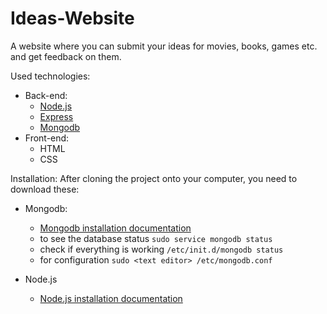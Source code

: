 # Ideas-Website

A website where you can submit your ideas for movies, books, games etc. and get feedback on them.

Used technologies:
- Back-end:
  - [Node.js](https://nodejs.org/en/)
  - [Express](http://expressjs.com/)
  - [Mongodb](https://www.mongodb.com/)
- Front-end:
  - HTML
  - CSS

Installation:
  After cloning the project onto your computer, you need to download these:
  - Mongodb: 
    - [Mongodb installation documentation](https://docs.mongodb.com/manual/tutorial/install-mongodb-on-ubuntu/#install-mongodb-community-edition)
    - to see the database status `sudo service mongodb status`
    - check if everything is working `/etc/init.d/mongodb status`
    - for configuration `sudo <text editor> /etc/mongodb.conf`
  
   - Node.js
     - [Node.js installation documentation](https://nodejs.org/en/download/package-manager/#debian-and-ubuntu-based-linux-distributions)
